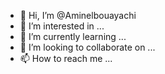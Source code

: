 - 👋 Hi, I’m @Aminelbouayachi
- 👀 I’m interested in ...
- 🌱 I’m currently learning ...
- 💞️ I’m looking to collaborate on ...
- 📫 How to reach me ...

<!---
Aminelbouayachi/Aminelbouayachi is a ✨ special ✨ repository because its `README.md` (this file) appears on your GitHub profile.
You can click the Preview link to take a look at your changes.
--->

